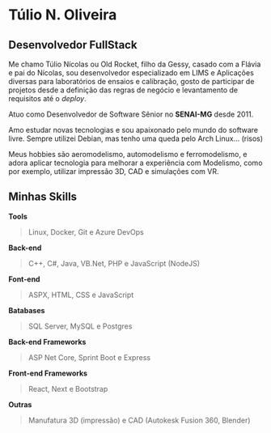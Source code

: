 # Túlio N. Oliveira

## Desenvolvedor FullStack

Me chamo Túlio Nícolas ou Old Rocket, filho da Gessy, casado com a Flávia e pai do Nícolas, sou desenvolvedor especializado em LIMS e Aplicações diversas para laboratórios de ensaios e calibração, gosto de participar de projetos desde a definição das regras de negócio e levantamento de requisitos até o *deploy*.

Atuo como Desenvolvedor de Software Sênior no **SENAI-MG** desde 2011.

Amo estudar novas tecnologias e sou apaixonado pelo mundo do software livre. Sempre utilizei Debian, mas tenho uma queda pelo Arch Linux... (risos)

Meus hobbies são aeromodelismo, automodelismo e ferromodelismo, e adora aplicar tecnologia para melhorar a experiência com Modelismo, como por exemplo, utilizar impressão 3D, CAD e simulações com VR.


## Minhas Skills

**Tools**

> Linux, Docker, Git e Azure DevOps

**Back-end**

> C++, C#, Java, VB.Net, PHP e JavaScript (NodeJS)

**Font-end**

> ASPX, HTML, CSS e JavaScript

**Batabases**

> SQL Server, MySQL e Postgres

**Back-end Frameworks**

> ASP Net Core, Sprint Boot e Express

**Front-end Frameworks**

> React, Next e Bootstrap

**Outras**

> Manufatura 3D (impressão) e CAD (Autokesk Fusion 360, Blender)

<!--
**tulionicolas/tulionicolas** is a ✨ _special_ ✨ repository because its `README.md` (this file) appears on your GitHub profile.

Here are some ideas to get you started:

- 🔭 I’m currently working on ...
- 🌱 I’m currently learning ...
- 👯 I’m looking to collaborate on ...
- 🤔 I’m looking for help with ...
- 💬 Ask me about ...
- 📫 How to reach me: ...
- 😄 Pronouns: ...
- ⚡ Fun fact: ...
-->

